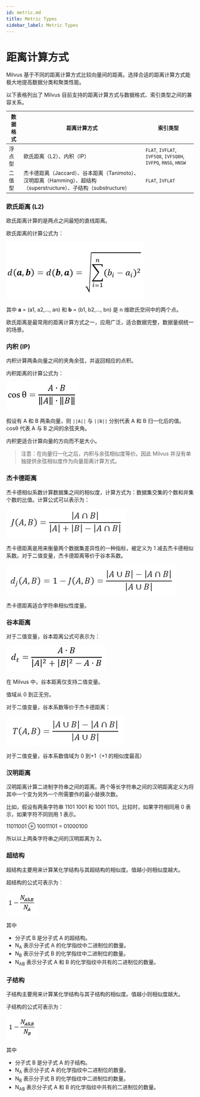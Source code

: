 ```yaml
---
id: metric.md
title: Metric Types
sidebar_label: Metric Types
---
```


# 距离计算方式

Milvus 基于不同的距离计算方式比较向量间的距离。选择合适的距离计算方式能极大地提高数据分类和聚类性能。

以下表格列出了 Milvus 目前支持的距离计算方式与数据格式、索引类型之间的兼容关系。

| 数据格式 | 距离计算方式                                                                                                       | 索引类型                                                       |
| -------- | ------------------------------------------------------------------------------------------------------------------ | -------------------------------------------------------------- |
| 浮点型   | 欧氏距离（L2）、内积（IP）                                                                                         | `FLAT`, `IVFLAT`, `IVFSQ8`, `IVFSQ8H`, `IVFPQ`, `RNSG`, `HNSW` |
| 二值型   | 杰卡德距离（Jaccard）、谷本距离（Tanimoto）、汉明距离（Hamming）、超结构（superstructure）、子结构（substructure） | `FLAT`, `IVFLAT`                                               |

### 欧氏距离 (L2)

欧氏距离计算的是两点之间最短的直线距离。

欧氏距离的计算公式为：

![euclidean](../../../assets/euclidean_metric.png)

其中 **a** = (a1, a2,..., an) 和 **b** = (b1, b2,..., bn) 是 n 维欧氏空间中的两个点。

欧氏距离是最常用的距离计算方式之一，应用广泛，适合数据完整，数据量纲统一的场景。

### 内积 (IP)

内积计算两条向量之间的夹角余弦，并返回相应的点积。

内积距离的计算公式为：

![ip](../../../assets/ip_metric.png)

假设有 A 和 B 两条向量，则 `||A||` 与 `||B||` 分别代表 A 和 B 归一化后的值。cosθ 代表 A 与 B 之间的余弦夹角。

内积更适合计算向量的方向而不是大小。

> 注意：在向量归一化之后，内积与余弦相似度等价。因此 Milvus 并没有单独提供余弦相似度作为向量距离计算方式。

### 杰卡德距离

杰卡德相似系数计算数据集之间的相似度，计算方式为：数据集交集的个数和并集个数的比值。计算公式可以表示为：

![Jaccard similarity coefficient](../../../assets/jaccard_coeff.png)

杰卡德距离是用来衡量两个数据集差异性的一种指标，被定义为 1 减去杰卡德相似系数。对于二值变量，杰卡德距离等价于谷本系数。

![Jaccard distance](../../../assets/jaccard_dist.png)

杰卡德距离适合字符串相似性度量。

### 谷本距离

对于二值变量，谷本距离公式可表示为：

![tanimoto distance](../../../assets/tanimoto_dist.png)

在 Milvus 中，谷本距离仅支持二值变量。

值域从 0 到正无穷。

对于二值变量，谷本系数等价于杰卡德距离：

![tanimoto coefficient](../../../assets/tanimoto_coeff.png)

对于二值变量，谷本系数值域为 0 到+1（+1 的相似度最高）

### 汉明距离

汉明距离计算二进制字符串之间的距离。两个等长字符串之间的汉明距离定义为将其中一个变为另外一个所需要作的最小替换次数。

比如，假设有两条字符串 1101 1001 和 1001 1101。比较时，如果字符相同用 0 表示，如果字符不同则用 1 表示。

11011001 ⊕ 10011101 = 01000100

所以以上两条字符串之间的汉明距离为 2。

### 超结构

超结构主要用来计算某化学结构与其超结构的相似度。值越小则相似度越大。

超结构的公式可表示为：

![superstructure](../../../assets/superstructure.png)

其中

- 分子式 B 是分子式 A 的超结构。
- N<sub>A</sub> 表示分子式 A 的化学指纹中二进制位的数量。
- N<sub>B</sub> 表示分子式 B 的化学指纹中二进制位的数量。
- N<sub>AB</sub> 表示分子式 A 和 B 的化学指纹中共有的二进制位的数量。

### 子结构

子结构主要用来计算某化学结构与其子结构的相似度。值越小则相似度越大。

子结构的公式可表示为：

![substructure](../../../assets/substructure.png)

其中

- 分子式 B 是分子式 A 的子结构。
- N<sub>A</sub> 表示分子式 A 的化学指纹中二进制位的数量。
- N<sub>B</sub> 表示分子式 B 的化学指纹中二进制位的数量。
- N<sub>AB</sub> 表示分子式 A 和 B 的化学指纹中共有的二进制位的数量。
